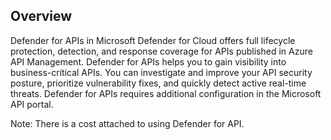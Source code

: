 ## Overview

Defender for APIs in Microsoft Defender for Cloud offers full lifecycle protection, detection, and response coverage for APIs published in Azure API Management.
Defender for APIs helps you to gain visibility into business-critical APIs. You can investigate and improve your API security posture, prioritize vulnerability fixes, and quickly detect active real-time threats.
Defender for APIs requires additional configuration in the Microsoft API portal.

Note: There is a cost attached to using Defender for API.
